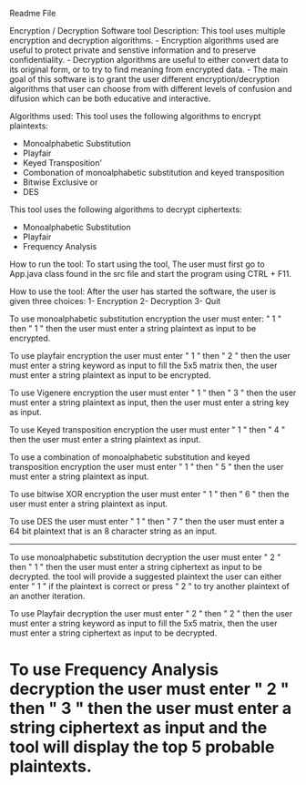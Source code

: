 Readme File

Encryption / Decryption Software tool
Description:
This tool uses multiple encryption and decryption algorithms. - 
Encryption algorithms used are useful to protect private and senstive information and to preserve confidentiality. -
Decryption algorithms are useful to either convert data to its original form, or to try to find meaning from encrypted data. - 
The main goal of this software is to grant the user different encryption/decryption algorithms that user can choose from with different levels of confusion and difusion which can be both educative and interactive.

Algorithms used:
This tool uses the following algorithms to encrypt plaintexts:
- Monoalphabetic Substitution
- Playfair
- Keyed Transposition'
- Combonation of monoalphabetic substitution and keyed transposition
- Bitwise Exclusive or 
- DES

This tool uses the following algorithms to decrypt ciphertexts:
- Monoalphabetic Substitution
- Playfair
- Frequency Analysis


How to run the tool:
To start using the tool, The user must first go to App.java class found in the src file and start the program using CTRL + F11.


How to use the tool:
After the user has started the software, the user is given three choices: 1- Encryption 2- Decryption 3- Quit 

To use monoalphabetic substitution encryption the user must enter: " 1 " then " 1 " then the user must enter a string plaintext as input to be encrypted. 

To use playfair encryption the user must enter " 1 " then " 2 " then the user must enter a string keyword as input to fill the 5x5 matrix then, the user must enter a string plaintext as input to be encrypted.

To use Vigenere encryption the user must enter " 1 " then " 3 " then the user must enter a string plaintext as input, then the user must enter a string key as input.

To use Keyed transposition encryption the user must enter " 1 " then " 4 " then the user must enter a string plaintext as input.

To use a combination of monoalphabetic substitution and keyed transposition encryption the user must enter " 1 " then " 5 " then the user must enter a string plaintext as input.

To use bitwise XOR encryption the user must enter " 1 " then " 6 " then the user must enter a string plaintext as input.

To use DES the user must enter " 1 " then " 7 " then the user must enter a 64 bit plaintext that is an 8 character string as an input.

--------------------------------------------------------------------------------------------------------------------------------------------------------------------------------------------------------------------------------------

To use monoalphabetic substitution decryption the user must enter " 2 " then " 1 " then the user must enter a string ciphertext as input to be decrypted. the tool will provide a suggested plaintext the user can either enter " 1 " if the plaintext is correct or press " 2 " to try another plaintext of an another iteration.

To use Playfair decryption the user must enter " 2 " then " 2 " then the user must enter a string keyword as input to fill the 5x5 matrix, then the user must enter a string ciphertext as input to be decrypted.

To use Frequency Analysis decryption the user must enter " 2 " then " 3 " then the user must enter a string ciphertext as input and the tool will display the top 5 probable plaintexts.
====================================================================================================================================================================================================================================================================================================================================

